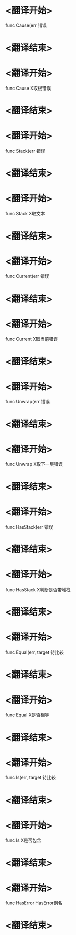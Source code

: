 
# <翻译开始>
func Cause(err
错误
# <翻译结束>

# <翻译开始>
func Cause
X取根错误
# <翻译结束>

# <翻译开始>
func Stack(err
错误
# <翻译结束>

# <翻译开始>
func Stack
X取文本
# <翻译结束>

# <翻译开始>
func Current(err
错误
# <翻译结束>

# <翻译开始>
func Current
X取当前错误
# <翻译结束>

# <翻译开始>
func Unwrap(err
错误
# <翻译结束>

# <翻译开始>
func Unwrap
X取下一层错误
# <翻译结束>

# <翻译开始>
func HasStack(err
错误
# <翻译结束>

# <翻译开始>
func HasStack
X判断是否带堆栈
# <翻译结束>

# <翻译开始>
func Equal(err, target
待比较
# <翻译结束>

# <翻译开始>
func Equal
X是否相等
# <翻译结束>

# <翻译开始>
func Is(err, target
待比较
# <翻译结束>

# <翻译开始>
func Is
X是否包含
# <翻译结束>

# <翻译开始>
func HasError
HasError别名
# <翻译结束>
